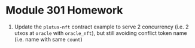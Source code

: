 # Module 301 Homework

1. Update the `plutus-nft` contract example to serve 2 concurrency (i.e. 2 utxos at `oracle` with `oracle_nft`), but still avoiding conflict token name (i.e. name with same `count`)
